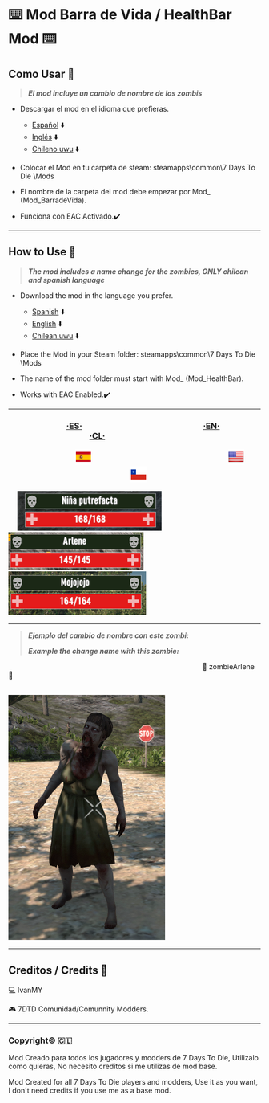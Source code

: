 # ⌨️ Mod Barra de Vida / HealthBar Mod ⌨️

## Como Usar 🔨

> ***El mod incluye un cambio de nombre de los zombis***

- Descargar el mod en el idioma que prefieras.
     - [Español](https://storage.googleapis.com/drive-bulk-export-anonymous/20240818T174714.629Z/4133399871716478688/69d7fd8a-4354-43b7-933b-84bb85aa50d0/1/f9dae3c2-e97c-4786-91dd-4b47edc9202f?authuser) ⬇️
     - [Inglés](https://storage.googleapis.com/drive-bulk-export-anonymous/20240818T174615.425Z/4133399871716478688/2809b4de-3c8a-467d-89f2-c6ba1d8a2988/1/88163db0-d1f2-4c2b-b1cc-b15a861f04c0?authuser) ⬇️
     - [Chileno uwu](https://storage.googleapis.com/drive-bulk-export-anonymous/20240818T174016.138Z/4133399871716478688/78a98c17-e732-442f-9428-3170193aaa86/1/3b152c51-8a3f-436e-8016-75d6c0337329?authuser) ⬇️

- Colocar el Mod en tu carpeta de steam:  steamapps\common\7 Days To Die \Mods

- El nombre de la carpeta del mod debe empezar por Mod_ (Mod_BarradeVida).

- Funciona con EAC Activado.✔️

------------

## How to Use 🔨

> ***The mod includes a name change for the zombies, ONLY chilean and spanish language***

- Download the mod in the language you prefer.
     - [Spanish](https://storage.googleapis.com/drive-bulk-export-anonymous/20240818T174714.629Z/4133399871716478688/69d7fd8a-4354-43b7-933b-84bb85aa50d0/1/f9dae3c2-e97c-4786-91dd-4b47edc9202f?authuser) ⬇️
     - [English](https://storage.googleapis.com/drive-bulk-export-anonymous/20240818T174615.425Z/4133399871716478688/2809b4de-3c8a-467d-89f2-c6ba1d8a2988/1/88163db0-d1f2-4c2b-b1cc-b15a861f04c0?authuser) ⬇️
     - [Chilean uwu](https://storage.googleapis.com/drive-bulk-export-anonymous/20240818T174016.138Z/4133399871716478688/78a98c17-e732-442f-9428-3170193aaa86/1/3b152c51-8a3f-436e-8016-75d6c0337329?authuser) ⬇️

- Place the Mod in your Steam folder: steamapps\common\7 Days To Die \Mods

- The name of the mod folder must start with Mod_ (Mod_HealthBar).

- Works with EAC Enabled.✔️   

------------

### &nbsp; &nbsp; &emsp; &emsp; &emsp; &ensp;  &nbsp; &ensp;  &nbsp; [·ES·](https://storage.googleapis.com/drive-bulk-export-anonymous/20240818T174714.629Z/4133399871716478688/69d7fd8a-4354-43b7-933b-84bb85aa50d0/1/f9dae3c2-e97c-4786-91dd-4b47edc9202f?authuser)  &nbsp;  &nbsp; &emsp; &emsp; &emsp; &ensp; &nbsp; &emsp; &emsp; &emsp; &emsp;   &emsp; &emsp; &emsp;  [·EN·](https://storage.googleapis.com/drive-bulk-export-anonymous/20240818T174615.425Z/4133399871716478688/2809b4de-3c8a-467d-89f2-c6ba1d8a2988/1/88163db0-d1f2-4c2b-b1cc-b15a861f04c0?authuser)  &emsp; &ensp; &emsp; &emsp; &emsp; &emsp;  &emsp; &emsp; &emsp; &emsp; &emsp; &emsp; [·CL·](https://storage.googleapis.com/drive-bulk-export-anonymous/20240818T174016.138Z/4133399871716478688/78a98c17-e732-442f-9428-3170193aaa86/1/3b152c51-8a3f-436e-8016-75d6c0337329?authuser)

 &emsp; &emsp; &emsp; &emsp; &emsp; &emsp; &ensp; &nbsp; &nbsp; [![](https://github.com/ivanmy-dev/7DTD-MODS-IVANMY/blob/main/Imagenes/Spain_flags_flag_8858.png)]() &emsp; &emsp; &emsp; &emsp; &emsp; &emsp; &emsp; &emsp; &emsp; &emsp; &emsp; &ensp; &nbsp; &nbsp; &nbsp; &nbsp; &ensp; &emsp; [![](https://github.com/ivanmy-dev/7DTD-MODS-IVANMY/blob/main/Imagenes/unitedstates_flags_flag_9093.png)]()
 &emsp; &emsp; &emsp; &emsp; &emsp; &emsp; &emsp; &emsp; &emsp; &emsp; &emsp; &emsp; &emsp; &emsp; &ensp; [![](https://github.com/ivanmy-dev/7DTD-MODS-IVANMY/blob/main/Imagenes/Chile_flags_flag_9029.png)]() 

 &emsp; ![](https://raw.githubusercontent.com/ivanmy-dev/7DTD-MODS-IVANMY/main/Imagenes/ES%20Barra%20de%20Vida%20%2B%20Nombre%20Zombis.png) &emsp; &emsp; &emsp; ![](https://raw.githubusercontent.com/ivanmy-dev/7DTD-MODS-IVANMY/main/Imagenes/EN%20HealthBar%20%2B%20ZombiesNames.png)  &emsp; &emsp; &emsp; ![](https://raw.githubusercontent.com/ivanmy-dev/7DTD-MODS-IVANMY/main/Imagenes/CL%20Barra%20de%20Vida%20%2B%20Nombres%20Zombis.png)

------------
> ***Ejemplo del cambio de nombre con este zombi:***
>
> ***Example the change name with this zombie:***

&emsp; &emsp; &emsp; &emsp; &emsp; &emsp; &emsp; &emsp; &emsp; &emsp; &emsp; &emsp; &emsp; &emsp; &emsp; &emsp; &emsp; &emsp; &emsp; &emsp; &emsp; &ensp; 🧟 zombieArlene 🧟

&nbsp; &ensp; &ensp; &nbsp; &nbsp; &emsp; &emsp; &emsp; &emsp; &emsp; &emsp; &ensp; &nbsp; &nbsp; &emsp; &emsp; &emsp; &emsp; &emsp; &emsp; &ensp; &nbsp; &nbsp; ![](https://raw.githubusercontent.com/ivanmy-dev/7DTD-MODS-IVANMY/main/Imagenes/zombieArlene.png)

------------

## Creditos / Credits 🧾

💻 IvanMY

🎮 7DTD Comunidad/Comunnity Modders.

------------

### Copyright© 🇨🇱 

Mod Creado para todos los jugadores y modders de 7 Days To Die, Utilizalo como quieras, No necesito creditos si me utilizas de mod base.

Mod Created for all 7 Days To Die players and modders, Use it as you want, I don't need credits if you use me as a base mod.
